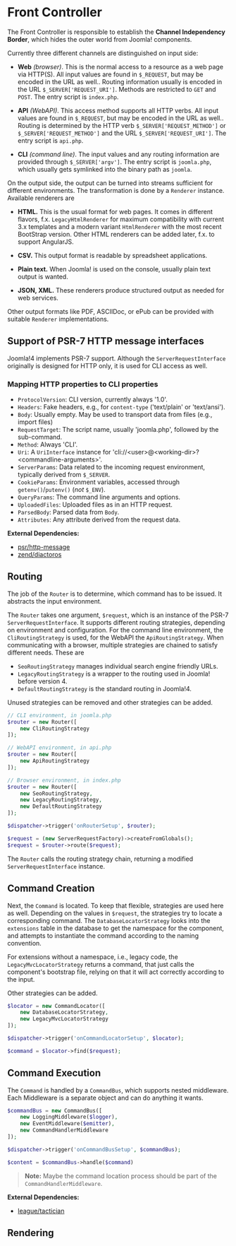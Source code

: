 # Front Controller

The Front Controller is responsible to establish the **Channel Independency Border**,
which hides the outer world from Joomla! components.

Currently three different channels are distinguished on input side:

  - **Web** *(browser)*. This is the normal access to a resource as a web page via HTTP(S).
    All input values are found in `$_REQUEST`, but may be encoded in the URL as well..
    Routing information usually is encoded in the URL `$_SERVER['REQUEST_URI']`.
    Methods are restricted to `GET` and `POST`.
    The entry script is `index.php`.

  - **API** *(WebAPI)*. This access method supports all HTTP verbs.
    All input values are found in `$_REQUEST`, but may be encoded in the URL as well..
    Routing is determined by the HTTP verb `$_SERVER['REQUEST_METHOD']` or `$_SERVER['REQUEST_METHOD']`
    and the URL `$_SERVER['REQUEST_URI']`.
    The entry script is `api.php`.

  - **CLI** *(command line)*.
    The input values and any routing information are provided through `$_SERVER['argv']`.
    The entry script is `joomla.php`, which usually gets symlinked into the binary path as `joomla`.

On the output side, the output can be turned into streams sufficient for different environments.
The transformation is done by a `Renderer` instance. Available renderers are

  - **HTML.** This is the usual format for web pages.
    It comes in different flavors, f.x. `LegacyHtmlRenderer` for maximum compatibility with current 3.x templates
    and a modern variant `HtmlRenderer` with the most recent BootStrap version.
    Other HTML renderers can be added later, f.x. to support AngularJS.
    
  - **CSV.** This output format is readable by spreadsheet applications.
   
  - **Plain text.** When Joomla! is used on the console, usually plain text output is wanted.
   
  - **JSON, XML.** These renderers produce structured output as needed for web services.
   
Other output formats like PDF, ASCIIDoc, or ePub can be provided with suitable `Renderer` implementations.

## Support of PSR-7 HTTP message interfaces

Joomla!4 implements PSR-7 support. Although the `ServerRequestInterface` originally is designed for HTTP only,
it is used for CLI access as well.

### Mapping HTTP properties to CLI properties

  - `ProtocolVersion`: CLI version, currently always '1.0'.
  - `Headers`: Fake headers, e.g., for `content-type` ('text/plain' or 'text/ansi').
  - `Body`: Usually empty. May be used to transport data from files (e.g., import files)
  - `RequestTarget`: The script name, usually 'joomla.php', followed by the sub-command.
  - `Method`: Always 'CLI'.
  - `Uri`: A `UriInterface` instance for 'cli://&lt;user>@&lt;working-dir>?&lt;commandline-arguments>'.
  - `ServerParams`: Data related to the incoming request environment, typically derived from `$_SERVER`.
  - `CookieParams`: Environment variables, accessed through `getenv()`/`putenv()` (*not* `$_ENV`).
  - `QueryParams`: The command line arguments and options.
  - `UploadedFiles`: Uploaded files as in an HTTP request.
  - `ParsedBody`: Parsed data from `Body`.
  - `Attributes`: Any attribute derived from the request data.

**External Dependencies:**

  - [psr/http-message](https://github.com/php-fig/fig-standards/blob/master/accepted/PSR-7-http-message.md)
  - [zend/diactoros](https://github.com/zendframework/zend-diactoros)

## Routing

The job of the `Router` is to determine, which command has to be issued. It abstracts the input environment.

The `Router` takes one argument, `$request`, which is an instance of the PSR-7 `ServerRequestInterface`.
It supports different routing strategies, depending on environment and configuration.
For the command line environment, the `CliRoutingStrategy` is used, for the WebAPI the `ApiRoutingStrategy`.
When communicating with a browser, multiple strategies are chained to satisfy different needs.
These are

  - `SeoRoutingStrategy` manages individual search engine friendly URLs.
  - `LegacyRoutingStrategy` is a wrapper to the routing used in Joomla! before version 4.
  - `DefaultRoutingStrategy` is the standard routing in Joomla!4.
  
Unused strategies can be removed and other strategies can be added.

```php
// CLI environment, in joomla.php
$router = new Router([
    new CliRoutingStrategy
]);

// WebAPI environment, in api.php
$router = new Router([
    new ApiRoutingStrategy
]);

// Browser environment, in index.php
$router = new Router([
    new SeoRoutingStrategy,
    new LegacyRoutingStrategy,
    new DefaultRoutingStrategy
]);

$dispatcher->trigger('onRouterSetup', $router);

$request = (new ServerRequestFactory)->createFromGlobals();
$request = $router->route($request);
```

The `Router` calls the routing strategy chain, returning a modified `ServerRequestInterface` instance.

## Command Creation

Next, the `Command` is located. To keep that flexible, strategies are used here as well.
Depending on the values in `$request`, the strategies try to locate a corresponding command.
The `DatabaseLocatorStrategy` looks into the `extensions` table in the database to get the namespace for the component,
and attempts to instantiate the command according to the naming convention.

For extensions without a namespace, i.e., legacy code, 
the `LegacyMvcLocatorStrategy` returns a command, that just calls the component's bootstrap file,
relying on that it will act correctly according to the input.

Other strategies can be added.

```php
$locator = new CommandLocator([
    new DatabaseLocatorStrategy,
    new LegacyMvcLocatorStrategy
]);

$dispatcher->trigger('onCommandLocatorSetup', $locator);

$command = $locator->find($request);
```

## Command Execution

The `Command` is handled by a `CommandBus`, which supports nested middleware.
Each Middleware is a separate object and can do anything it wants.

```php
$commandBus = new CommandBus([
    new LoggingMiddleware($logger),
    new EventMiddleware($emitter),
    new CommandHandlerMiddleware
]);

$dispatcher->trigger('onCommandBusSetup', $commandBus);

$content = $commandBus->handle($command)
```

> **Note:** Maybe the command location process should be part of the `CommandHandlerMiddleware`.

**External Dependencies:**

  - [league/tactician](https://github.com/thephpleague/tactician)
  
## Rendering

